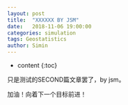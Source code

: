 ```yaml
---
layout: post
title:  "XXXXXX BY JSM"
date:   2018-11-06 19:00:00
categories: simulation
tags: Geostatistics
author: Simin
---
```


* content
{:toc}

只是测试的SECOND篇文章罢了，by jsm。





加油！向着下一个目标前进！
